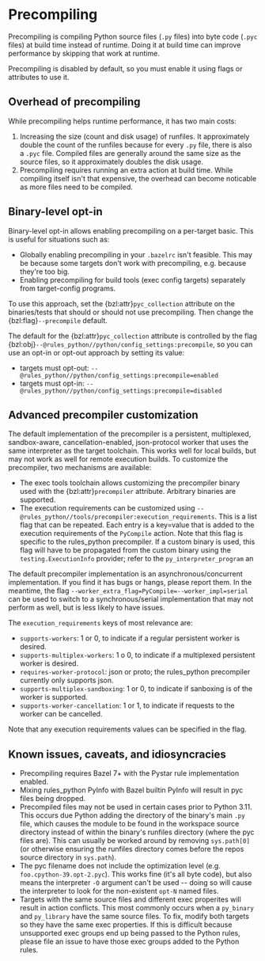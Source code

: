# Precompiling

Precompiling is compiling Python source files (`.py` files) into byte code
(`.pyc` files) at build time instead of runtime. Doing it at build time can
improve performance by skipping that work at runtime.

Precompiling is disabled by default, so you must enable it using flags or
attributes to use it.

## Overhead of precompiling

While precompiling helps runtime performance, it has two main costs:
1. Increasing the size (count and disk usage) of runfiles. It approximately
   double the count of the runfiles because for every `.py` file, there is also
   a `.pyc` file. Compiled files are generally around the same size as the
   source files, so it approximately doubles the disk usage.
2. Precompiling requires running an extra action at build time. While
   compiling itself isn't that expensive, the overhead can become noticable
   as more files need to be compiled.

## Binary-level opt-in

Binary-level opt-in allows enabling precompiling on a per-target basic. This is
useful for situations such as:

* Globally enabling precompiling in your `.bazelrc` isn't feasible. This may
  be because some targets don't work with precompiling, e.g. because they're too
  big.
* Enabling precompiling for build tools (exec config targets) separately from
  target-config programs.

To use this approach, set the {bzl:attr}`pyc_collection` attribute on the
binaries/tests that should or should not use precompiling. Then change the
{bzl:flag}`--precompile` default.

The default for the {bzl:attr}`pyc_collection` attribute is controlled by the flag
{bzl:obj}`--@rules_python//python/config_settings:precompile`, so you
can use an opt-in or opt-out approach by setting its value:
* targets must opt-out: `--@rules_python//python/config_settings:precompile=enabled`
* targets must opt-in: `--@rules_python//python/config_settings:precompile=disabled`

## Advanced precompiler customization

The default implementation of the precompiler is a persistent, multiplexed,
sandbox-aware, cancellation-enabled, json-protocol worker that uses the same
interpreter as the target toolchain. This works well for local builds, but may
not work as well for remote execution builds. To customize the precompiler, two
mechanisms are available:

* The exec tools toolchain allows customizing the precompiler binary used with
  the {bzl:attr}`precompiler` attribute. Arbitrary binaries are supported.
* The execution requirements can be customized using
  `--@rules_python//tools/precompiler:execution_requirements`. This is a list
  flag that can be repeated. Each entry is a key=value that is added to the
  execution requirements of the `PyCompile` action. Note that this flag
  is specific to the rules_python precompiler. If a custom binary is used,
  this flag will have to be propagated from the custom binary using the
  `testing.ExecutionInfo` provider; refer to the `py_interpreter_program` an

The default precompiler implementation is an asynchronous/concurrent
implementation. If you find it has bugs or hangs, please report them. In the
meantime, the flag `--worker_extra_flag=PyCompile=--worker_impl=serial` can
be used to switch to a synchronous/serial implementation that may not perform
as well, but is less likely to have issues.

The `execution_requirements` keys of most relevance are:
* `supports-workers`: 1 or 0, to indicate if a regular persistent worker is
  desired.
* `supports-multiplex-workers`: 1 o 0, to indicate if a multiplexed persistent
  worker is desired.
* `requires-worker-protocol`: json or proto; the rules_python precompiler
  currently only supports json.
* `supports-multiplex-sandboxing`: 1 or 0, to indicate if sanboxing is of the
  worker is supported.
* `supports-worker-cancellation`: 1 or 1, to indicate if requests to the worker
  can be cancelled.

Note that any execution requirements values can be specified in the flag.

## Known issues, caveats, and idiosyncracies

* Precompiling requires Bazel 7+ with the Pystar rule implementation enabled.
* Mixing rules_python PyInfo with Bazel builtin PyInfo will result in pyc files
  being dropped.
* Precompiled files may not be used in certain cases prior to Python 3.11. This
  occurs due Python adding the directory of the binary's main `.py` file, which
  causes the module to be found in the workspace source directory instead of
  within the binary's runfiles directory (where the pyc files are). This can
  usually be worked around by removing `sys.path[0]` (or otherwise ensuring the
  runfiles directory comes before the repos source directory in `sys.path`).
* The pyc filename does not include the optimization level (e.g.
  `foo.cpython-39.opt-2.pyc`). This works fine (it's all byte code), but also
  means the interpreter `-O` argument can't be used -- doing so will cause the
  interpreter to look for the non-existent `opt-N` named files.
* Targets with the same source files and different exec properites will result
  in action conflicts. This most commonly occurs when a `py_binary` and
  `py_library` have the same source files. To fix, modify both targets so
  they have the same exec properties. If this is difficult because unsupported
  exec groups end up being passed to the Python rules, please file an issue
  to have those exec groups added to the Python rules.
